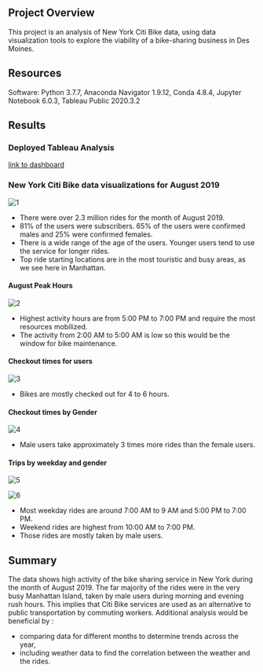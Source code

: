 ## Project Overview
This project is an analysis of New York Citi Bike data, using data visualization tools to explore the viability of a bike-sharing business in Des Moines.

## Resources
Software: Python 3.7.7, Anaconda Navigator 1.9.12, Conda 4.8.4, Jupyter Notebook 6.0.3, Tableau Public 2020.3.2

## Results
### Deployed Tableau Analysis
[link to dashboard](https://public.tableau.com/profile/yashitha.bhuvanagiri#!/vizhome/NYCCitiBikeAnalysis_16172338162480/Story1)

### New York Citi Bike data visualizations for August 2019

![1](https://user-images.githubusercontent.com/64053195/113224619-d5b3b100-9259-11eb-9ec4-5c5a04afba24.png)

- There were over 2.3 million rides for the month of August 2019.
- 81% of the users were subscribers. 65% of the users were confirmed males and 25% were confirmed females.
- There is a wide range of the age of the users. Younger users tend to use the service for longer rides.
- Top ride starting locations are in the most touristic and busy areas, as we see here in Manhattan.

#### August Peak Hours 
![2](https://user-images.githubusercontent.com/64053195/113224717-0267c880-925a-11eb-8c82-3f6317f81780.png)

- Highest activity hours are from 5:00 PM to 7:00 PM and require the most resources mobilized.
- The activity from 2:00 AM to 5:00 AM is low so this would be the window for bike maintenance.

#### Checkout times for users 
![3](https://user-images.githubusercontent.com/64053195/113224831-4529a080-925a-11eb-8b82-4ef8cceed856.png)

- Bikes are mostly checked out for 4 to 6 hours.

#### Checkout times by Gender
![4](https://user-images.githubusercontent.com/64053195/113224898-6c806d80-925a-11eb-8140-fb62d147d17f.png)

- Male users take approximately 3 times more rides than the female users.

#### Trips by weekday and gender 
![5](https://user-images.githubusercontent.com/64053195/113224967-8de15980-925a-11eb-9d02-6406258dde09.png)

![6](https://user-images.githubusercontent.com/64053195/113224973-92a60d80-925a-11eb-82d6-017b552c4e1c.png)

- Most weekday rides are around 7:00 AM to 9 AM and 5:00 PM to 7:00 PM.
- Weekend rides are highest from 10:00 AM to 7:00 PM.
- Those rides are mostly taken by male users.

## Summary 

The data shows high activity of the bike sharing service in New York during the month of August 2019.
The far majority of the rides were in the very busy Manhattan Island, taken by male users during morning and evening rush hours. This implies that Citi Bike services are used as an alternative to public transportation by commuting workers.
Additional analysis would be beneficial by :

- comparing data for different months to determine trends across the year,
- including weather data to find the correlation between the weather and the rides.
